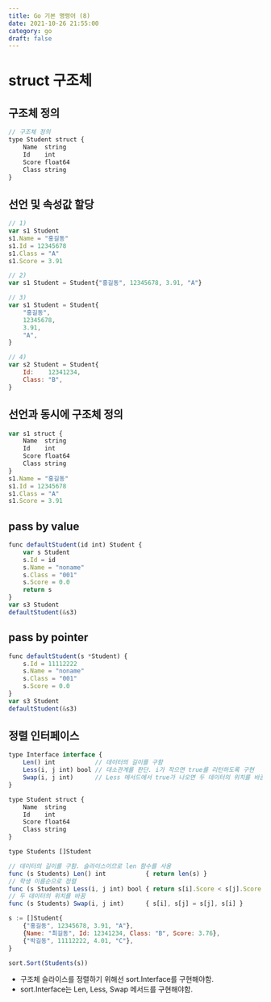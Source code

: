 ```yaml
---
title: Go 기본 명령어 (8)
date: 2021-10-26 21:55:00
category: go
draft: false
---
```


# struct 구조체

## 구조체 정의

```javascript
// 구조체 정의
type Student struct {
    Name  string
 	Id    int
 	Score float64
 	Class string
}
```

## 선언 및 속성값 할당

```javascript
// 1)
var s1 Student
s1.Name = "홍길동"
s1.Id = 12345678
s1.Class = "A"
s1.Score = 3.91

// 2)
var s1 Student = Student{"홍길동", 12345678, 3.91, "A"}

// 3)
var s1 Student = Student{
	"홍길동",
	12345678,
	3.91,
	"A",
}

// 4)
var s2 Student = Student{
	Id:    12341234,
	Class: "B",
}
```

## 선언과 동시에 구조체 정의

```javascript
var s1 struct {
	Name  string
	Id    int
	Score float64
	Class string
}
s1.Name = "홍길동"
s1.Id = 12345678
s1.Class = "A"
s1.Score = 3.91
```

## pass by value

```javascript
func defaultStudent(id int) Student {
 	var s Student
 	s.Id = id
 	s.Name = "noname"
 	s.Class = "001"
 	s.Score = 0.0
 	return s
}
var s3 Student
defaultStudent(&s3)
```

## pass by pointer

```javascript
func defaultStudent(s *Student) {
 	s.Id = 11112222
 	s.Name = "noname"
 	s.Class = "001"
    s.Score = 0.0
}
var s3 Student
defaultStudent(&s3)
```

## 정렬 인터페이스

```javascript
type Interface interface {
	Len() int           // 데이터의 길이를 구함
	Less(i, j int) bool // 대소관계를 판단. i가 작으면 true를 리턴하도록 구현
	Swap(i, j int)      // Less 메서드에서 true가 나오면 두 데이터의 위치를 바꿈
}
```

```javascript
type Student struct {
	Name  string
	Id    int
	Score float64
	Class string
}

type Students []Student

// 데이터의 길이를 구함. 슬라이스이므로 len 함수를 사용
func (s Students) Len() int           { return len(s) }
// 학생 이름순으로 정렬
func (s Students) Less(i, j int) bool { return s[i].Score < s[j].Score }
// 두 데이터의 위치를 바꿈
func (s Students) Swap(i, j int)      { s[i], s[j] = s[j], s[i] }

s := []Student{
	{"홍길동", 12345678, 3.91, "A"},
	{Name: "최길동", Id: 12341234, Class: "B", Score: 3.76},
	{"박길동", 11112222, 4.01, "C"},
}

sort.Sort(Students(s))
```

- 구조체 슬라이스를 정렬하기 위해선 sort.Interface를 구현해야함.
- sort.Interface는 Len, Less, Swap 메서드를 구현해야함.
